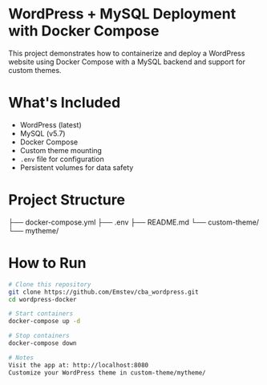 # WordPress + MySQL Deployment with Docker Compose

This project demonstrates how to containerize and deploy a WordPress website using Docker Compose with a MySQL backend and support for custom themes.

# What's Included
- WordPress (latest)
- MySQL (v5.7)
- Docker Compose
- Custom theme mounting
- `.env` file for configuration
- Persistent volumes for data safety

# Project Structure
├── docker-compose.yml
├── .env
├── README.md
└── custom-theme/
└── mytheme/


# How to Run

```bash
# Clone this repository
git clone https://github.com/Emstev/cba_wordpress.git
cd wordpress-docker

# Start containers
docker-compose up -d

# Stop containers
docker-compose down

# Notes
Visit the app at: http://localhost:8080
Customize your WordPress theme in custom-theme/mytheme/

